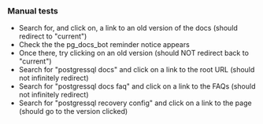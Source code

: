### Manual tests

* Search for, and click on, a link to an old version of the docs (should redirect to "current")
* Check the the pg_docs_bot reminder notice appears
* Once there, try clicking on an old version (should NOT redirect back to "current")
* Search for "postgressql docs" and click on a link to the root URL (should not infinitely redirect)
* Search for "postgressql docs faq" and click on a link to the FAQs (should not infinitely redirect)
* Search for "postgressql recovery config" and click on a link to the page (should go to the version clicked)
